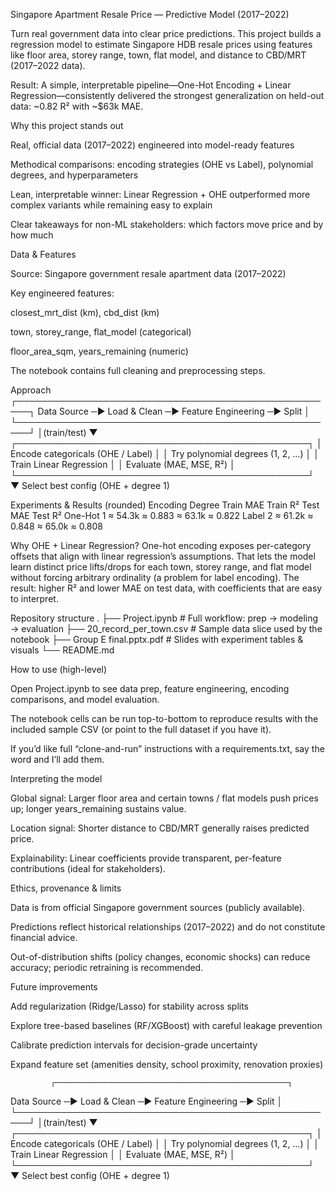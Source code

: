Singapore Apartment Resale Price — Predictive Model (2017–2022)

Turn real government data into clear price predictions.
This project builds a regression model to estimate Singapore HDB resale prices using features like floor area, storey range, town, flat model, and distance to CBD/MRT (2017–2022 data).

Result: A simple, interpretable pipeline—One-Hot Encoding + Linear Regression—consistently delivered the strongest generalization on held-out data: ~0.82 R² with ~$63k MAE.

Why this project stands out

Real, official data (2017–2022) engineered into model-ready features

Methodical comparisons: encoding strategies (OHE vs Label), polynomial degrees, and hyperparameters

Lean, interpretable winner: Linear Regression + OHE outperformed more complex variants while remaining easy to explain

Clear takeaways for non-ML stakeholders: which factors move price and by how much

Data & Features

Source: Singapore government resale apartment data (2017–2022)

Key engineered features:

closest_mrt_dist (km), cbd_dist (km)

town, storey_range, flat_model (categorical)

floor_area_sqm, years_remaining (numeric)

The notebook contains full cleaning and preprocessing steps.

Approach
             ┌────────────────────────────────────────────────────┐
Data Source ─►  Load & Clean  ─►  Feature Engineering  ─►  Split  │
             └────────────────────────────────────────────────────┘
                                             │(train/test)
                                             ▼
                 ┌───────────────────────────────────────────────┐
                 │  Encode categoricals (OHE / Label)            │
                 │  Try polynomial degrees (1, 2, …)             │
                 │  Train Linear Regression                      │
                 │  Evaluate (MAE, MSE, R²)                      │
                 └───────────────────────────────────────────────┘
                                             ▼
                              Select best config (OHE + degree 1)

Experiments & Results (rounded)
Encoding	Degree	Train MAE	Train R²	Test MAE	Test R²
One-Hot	1	≈ 54.3k	≈ 0.883	≈ 63.1k	≈ 0.822
Label	2	≈ 61.2k	≈ 0.848	≈ 65.0k	≈ 0.808

Why OHE + Linear Regression?
One-hot encoding exposes per-category offsets that align with linear regression’s assumptions. That lets the model learn distinct price lifts/drops for each town, storey range, and flat model without forcing arbitrary ordinality (a problem for label encoding). The result: higher R² and lower MAE on test data, with coefficients that are easy to interpret.

Repository structure
.
├── Project.ipynb            # Full workflow: prep → modeling → evaluation
├── 20_record_per_town.csv   # Sample data slice used by the notebook
├── Group E final.pptx.pdf   # Slides with experiment tables & visuals
└── README.md

How to use (high-level)

Open Project.ipynb to see data prep, feature engineering, encoding comparisons, and model evaluation.

The notebook cells can be run top-to-bottom to reproduce results with the included sample CSV (or point to the full dataset if you have it).

If you’d like full “clone-and-run” instructions with a requirements.txt, say the word and I’ll add them.

Interpreting the model

Global signal: Larger floor area and certain towns / flat models push prices up; longer years_remaining sustains value.

Location signal: Shorter distance to CBD/MRT generally raises predicted price.

Explainability: Linear coefficients provide transparent, per-feature contributions (ideal for stakeholders).

Ethics, provenance & limits

Data is from official Singapore government sources (publicly available).

Predictions reflect historical relationships (2017–2022) and do not constitute financial advice.

Out-of-distribution shifts (policy changes, economic shocks) can reduce accuracy; periodic retraining is recommended.

Future improvements

Add regularization (Ridge/Lasso) for stability across splits

Explore tree-based baselines (RF/XGBoost) with careful leakage prevention

Calibrate prediction intervals for decision-grade uncertainty

Expand feature set (amenities density, school proximity, renovation proxies)
             
             ┌────────────────────────────────────────────────────┐
Data Source ─►  Load & Clean  ─►  Feature Engineering  ─►  Split  │
             └────────────────────────────────────────────────────┘
                                             │(train/test)
                                             ▼
                 ┌───────────────────────────────────────────────┐
                 │  Encode categoricals (OHE / Label)            │
                 │  Try polynomial degrees (1, 2, …)             │
                 │  Train Linear Regression                      │
                 │  Evaluate (MAE, MSE, R²)                      │
                 └───────────────────────────────────────────────┘
                                             ▼
                              Select best config (OHE + degree 1)
